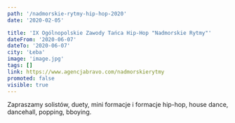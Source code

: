 ```yaml
---
path: '/nadmorskie-rytmy-hip-hop-2020'
date: '2020-02-05'

title: 'IX Ogólnopolskie Zawody Tańca Hip-Hop "Nadmorskie Rytmy"'
dateFrom: '2020-06-07'
dateTo: '2020-06-07'
city: 'Łeba'
image: 'image.jpg'
tags: []
link: https://www.agencjabravo.com/nadmorskierytmy
promoted: false
visible: true
---
```

Zapraszamy solistów, duety, mini formacje i formacje hip-hop, house dance, dancehall, popping, bboying.
